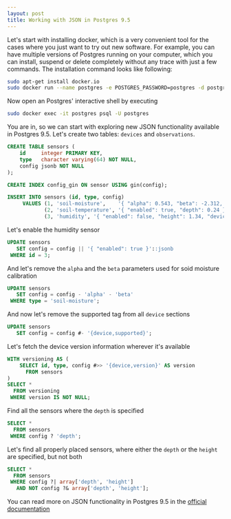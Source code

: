 ```yaml
---
layout: post
title: Working with JSON in Postgres 9.5
---
```


Let's start with installing docker, which is a very convenient tool for the cases where you just want to try out new software. For example, you can have multiple versions of Postgres running on your computer, which you can install, suspend or delete completely without any trace with just a few commands. The installation command looks like following:

```bash
sudo apt-get install docker.io
sudo docker run --name postgres -e POSTGRES_PASSWORD=postgres -d postgres:9.5
```

Now open an Postgres' interactive shell by executing

```bash
sudo docker exec -it postgres psql -U postgres
```

You are in, so we can start with exploring new JSON functionality available in Postgres 9.5. Let's create two tables: `devices` and `observations`.

```sql
CREATE TABLE sensors (
    id     integer PRIMARY KEY,
    type   character varying(64) NOT NULL,
    config jsonb NOT NULL
);

CREATE INDEX config_gin ON sensor USING gin(config);

INSERT INTO sensors (id, type, config)
     VALUES (1, 'soil-moisture',    '{ "alpha": 0.543, "beta": -2.312, "enabled": true }'),
            (2, 'soil-temperature', '{ "enabled": true, "depth": 0.24 }'),
            (3, 'humidity', '{ "enabled": false, "height": 1.34, "device": { "version": "3.4", "supported": true } }');
```

Let's enable the humidity sensor

```sql
UPDATE sensors
   SET config = config || '{ "enabled": true }'::jsonb
 WHERE id = 3;
```

And let's remove the `alpha` and the `beta` parameters used for soid moisture calibration

```sql
UPDATE sensors
   SET config = config - 'alpha' - 'beta'
 WHERE type = 'soil-moisture';
```

And now let's remove the supported tag from all `device` sections
```sql
UPDATE sensors
   SET config = config #- '{device,supported}';
```

Let's fetch the device version information wherever it's available

```sql
WITH versioning AS (
    SELECT id, type, config #>> '{device,version}' AS version
      FROM sensors
)
SELECT *
  FROM versioning
 WHERE version IS NOT NULL;
```

Find all the sensors where the `depth` is specified

```sql
SELECT *
  FROM sensors
 WHERE config ? 'depth';
```

Let's find all properly placed sensors, where either the `depth` or the `height` are specified, but not both

```sql
SELECT *
  FROM sensors
 WHERE config ?| array['depth', 'height']
   AND NOT config ?& array['depth', 'height'];
```

You can read more on JSON functionality in Postgres 9.5 in the [official documentation](http://www.postgresql.org/docs/9.5/static/functions-json.html)
